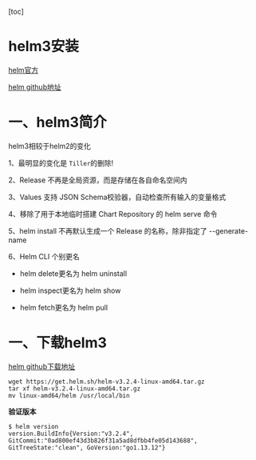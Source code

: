 [toc]



# helm3安装

[helm官方](https://helm.sh/)

[helm github地址](https://github.com/helm/helm)



# 一、helm3简介

helm3相较于helm2的变化

1、最明显的变化是 `Tiller`的删除!

2、Release 不再是全局资源，而是存储在各自命名空间内

3、Values 支持 JSON Schema校验器，自动检查所有输入的变量格式

4、移除了用于本地临时搭建 Chart Repository 的 helm serve 命令

5、helm install 不再默认生成一个 Release 的名称，除非指定了 --generate-name

6、Helm CLI 个别更名

- helm delete更名为 helm uninstall

- helm inspect更名为 helm show

- helm fetch更名为 helm pull





# 一、下载helm3

[helm github下载地址](https://github.com/helm/helm/releases)



```shell
wget https://get.helm.sh/helm-v3.2.4-linux-amd64.tar.gz
tar xf helm-v3.2.4-linux-amd64.tar.gz
mv linux-amd64/helm /usr/local/bin
```



**验证版本**

```shell
$ helm version
version.BuildInfo{Version:"v3.2.4", GitCommit:"0ad800ef43d3b826f31a5ad8dfbb4fe05d143688", GitTreeState:"clean", GoVersion:"go1.13.12"}
```










